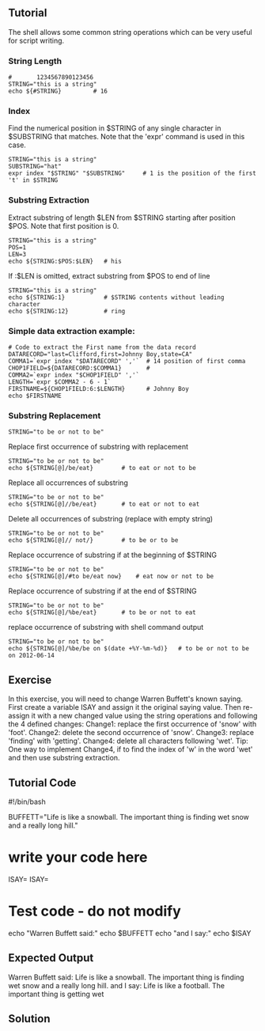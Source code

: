 Tutorial
--------
The shell allows some common string operations which can be very useful for script writing.

### String Length

	#       1234567890123456
	STRING="this is a string"
	echo ${#STRING}		    # 16

### Index

Find the numerical position in $STRING of any single character in $SUBSTRING that matches. Note that the 'expr' command is used in this case.

	STRING="this is a string"
	SUBSTRING="hat"
	expr index "$STRING" "$SUBSTRING"     # 1 is the position of the first 't' in $STRING

### Substring Extraction

Extract substring of length $LEN from $STRING starting after position $POS. Note that first position is 0.

	STRING="this is a string"
	POS=1
	LEN=3
	echo ${STRING:$POS:$LEN}   # his

If :$LEN is omitted, extract substring from $POS to end of line

	STRING="this is a string"
	echo ${STRING:1}           # $STRING contents without leading character
	echo ${STRING:12}          # ring

### Simple data extraction example:

	# Code to extract the First name from the data record
	DATARECORD="last=Clifford,first=Johnny Boy,state=CA"
	COMMA1=`expr index "$DATARECORD" ','`  # 14 position of first comma
	CHOP1FIELD=${DATARECORD:$COMMA1}       # 
	COMMA2=`expr index "$CHOP1FIELD" ','`
	LENGTH=`expr $COMMA2 - 6 - 1`
	FIRSTNAME=${CHOP1FIELD:6:$LENGTH}      # Johnny Boy
	echo $FIRSTNAME

### Substring Replacement

	STRING="to be or not to be"

Replace first occurrence of substring with replacement

	STRING="to be or not to be"
	echo ${STRING[@]/be/eat}	    # to eat or not to be

Replace all occurrences of substring

	STRING="to be or not to be"
	echo ${STRING[@]//be/eat}	    # to eat or not to eat

Delete all occurrences of substring (replace with empty string)

	STRING="to be or not to be"
	echo ${STRING[@]// not/}	    # to be or to be

Replace occurrence of substring if at the beginning of $STRING

	STRING="to be or not to be"
	echo ${STRING[@]/#to be/eat now}    # eat now or not to be

Replace occurrence of substring if at the end of $STRING

	STRING="to be or not to be"
	echo ${STRING[@]/%be/eat}	    # to be or not to eat

replace occurrence of substring with shell command output

	STRING="to be or not to be"
	echo ${STRING[@]/%be/be on $(date +%Y-%m-%d)}	# to be or not to be on 2012-06-14

Exercise
--------
In this exercise, you will need to change Warren Buffett's known saying. First create a variable ISAY and assign it the original saying value. Then re-assign it with a new changed value using the string operations and following the 4 defined changes: 
Change1: replace the first occurrence of 'snow' with 'foot'. 
Change2: delete the second occurrence of 'snow'. 
Change3: replace 'finding' with 'getting'. 
Change4: delete all characters following 'wet'. Tip: One way to implement Change4, if to find the index of 'w' in the word 'wet' and then use substring extraction.

Tutorial Code
-------------
#!/bin/bash

BUFFETT="Life is like a snowball. The important thing is finding wet snow and a really long hill."
# write your code here
ISAY=
ISAY=










# Test code - do not modify
echo "Warren Buffett said:"
echo $BUFFETT
echo "and I say:"
echo $ISAY

Expected Output
---------------
Warren Buffett said:
Life is like a snowball. The important thing is finding wet snow and a really long hill.
and I say:
Life is like a football. The important thing is getting wet

Solution
--------
